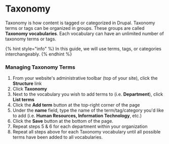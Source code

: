 # Taxonomy

Taxonomy is how content is tagged or categorized in Drupal.  Taxonomy terms or tags can be organized in groups.  These groups are called **Taxonomy vocabularies**.  Each vocabulary can have an unlimited number of taxonomy terms or tags.

{% hint style="info" %}
In this guide, we will use terms, tags, or categories interchangeably.
{% endhint %}

### Managing Taxonomy Terms

1. From your website's administrative toolbar (top of your site), click the **Structure** link
2. Click **Taxonomy**
3. Next to the vocabulary you wish to add terms to (i.e. **Department**), click **List terms**
4. Click the **Add term** button at the top-right corner of the page
5. Under the **name** field, type the name of the term/tag/category you'd like to add (i.e. **Human Resources, Information Technology**, etc.)
6. Click the **Save** button at the bottom of the page.
7. Repeat steps 5 & 6 for each department within your organization
8. Repeat all steps above for each Taxonomy vocabulary until all possible terms have been added to all vocabularies.
